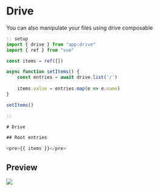 # Drive 

You can also manipulate your files using drive composable

```js 
:: setup
import { drive } from "app:drive"
import { ref } from "vue"

const items = ref([])

async function setItems() {
    const entries = await drive.list('/')
    
    items.value = entries.map(e => e.name)
}

setItems()

::

# Drive

## Root entries

<pre>{{ items }}</pre>
```

## Preview
![](/hephaestus-drive.png)
